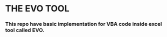 # THE EVO TOOL


### This repo have basic implementation for VBA code inside excel tool called EVO.


